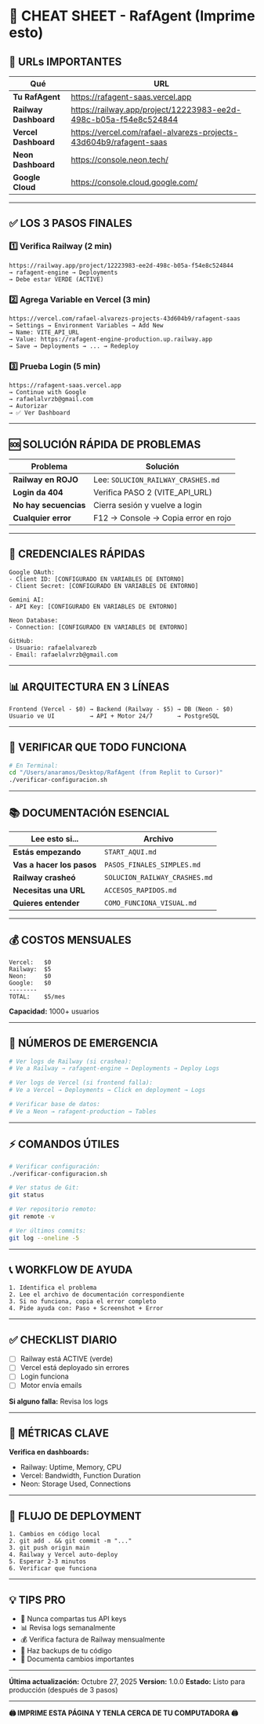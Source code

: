 # 📄 CHEAT SHEET - RafAgent (Imprime esto)

## 🔗 URLs IMPORTANTES

| Qué | URL |
|-----|-----|
| **Tu RafAgent** | https://rafagent-saas.vercel.app |
| **Railway Dashboard** | https://railway.app/project/12223983-ee2d-498c-b05a-f54e8c524844 |
| **Vercel Dashboard** | https://vercel.com/rafael-alvarezs-projects-43d604b9/rafagent-saas |
| **Neon Dashboard** | https://console.neon.tech/ |
| **Google Cloud** | https://console.cloud.google.com/ |

---

## ✅ LOS 3 PASOS FINALES

### 1️⃣ Verifica Railway (2 min)
```
https://railway.app/project/12223983-ee2d-498c-b05a-f54e8c524844
→ rafagent-engine → Deployments
→ Debe estar VERDE (ACTIVE)
```

### 2️⃣ Agrega Variable en Vercel (3 min)
```
https://vercel.com/rafael-alvarezs-projects-43d604b9/rafagent-saas
→ Settings → Environment Variables → Add New
→ Name: VITE_API_URL
→ Value: https://rafagent-engine-production.up.railway.app
→ Save → Deployments → ... → Redeploy
```

### 3️⃣ Prueba Login (5 min)
```
https://rafagent-saas.vercel.app
→ Continue with Google
→ rafaelalvrzb@gmail.com
→ Autorizar
→ ✅ Ver Dashboard
```

---

## 🆘 SOLUCIÓN RÁPIDA DE PROBLEMAS

| Problema | Solución |
|----------|----------|
| **Railway en ROJO** | Lee: `SOLUCION_RAILWAY_CRASHES.md` |
| **Login da 404** | Verifica PASO 2 (VITE_API_URL) |
| **No hay secuencias** | Cierra sesión y vuelve a login |
| **Cualquier error** | F12 → Console → Copia error en rojo |

---

## 🔐 CREDENCIALES RÁPIDAS

```
Google OAuth:
- Client ID: [CONFIGURADO EN VARIABLES DE ENTORNO]
- Client Secret: [CONFIGURADO EN VARIABLES DE ENTORNO]

Gemini AI:
- API Key: [CONFIGURADO EN VARIABLES DE ENTORNO]

Neon Database:
- Connection: [CONFIGURADO EN VARIABLES DE ENTORNO]

GitHub:
- Usuario: rafaelalvarezb
- Email: rafaelalvrzb@gmail.com
```

---

## 📊 ARQUITECTURA EN 3 LÍNEAS

```
Frontend (Vercel - $0) → Backend (Railway - $5) → DB (Neon - $0)
Usuario ve UI          → API + Motor 24/7       → PostgreSQL
```

---

## 🔧 VERIFICAR QUE TODO FUNCIONA

```bash
# En Terminal:
cd "/Users/anaramos/Desktop/RafAgent (from Replit to Cursor)"
./verificar-configuracion.sh
```

---

## 📚 DOCUMENTACIÓN ESENCIAL

| Lee esto si... | Archivo |
|----------------|---------|
| **Estás empezando** | `START_AQUI.md` |
| **Vas a hacer los pasos** | `PASOS_FINALES_SIMPLES.md` |
| **Railway crasheó** | `SOLUCION_RAILWAY_CRASHES.md` |
| **Necesitas una URL** | `ACCESOS_RAPIDOS.md` |
| **Quieres entender** | `COMO_FUNCIONA_VISUAL.md` |

---

## 💰 COSTOS MENSUALES

```
Vercel:   $0
Railway:  $5
Neon:     $0
Google:   $0
--------
TOTAL:    $5/mes
```

**Capacidad:** 1000+ usuarios

---

## 🚨 NÚMEROS DE EMERGENCIA

```bash
# Ver logs de Railway (si crashea):
# Ve a Railway → rafagent-engine → Deployments → Deploy Logs

# Ver logs de Vercel (si frontend falla):
# Ve a Vercel → Deployments → Click en deployment → Logs

# Verificar base de datos:
# Ve a Neon → rafagent-production → Tables
```

---

## ⚡ COMANDOS ÚTILES

```bash
# Verificar configuración:
./verificar-configuracion.sh

# Ver status de Git:
git status

# Ver repositorio remoto:
git remote -v

# Ver últimos commits:
git log --oneline -5
```

---

## 📞 WORKFLOW DE AYUDA

```
1. Identifica el problema
2. Lee el archivo de documentación correspondiente
3. Si no funciona, copia el error completo
4. Pide ayuda con: Paso + Screenshot + Error
```

---

## ✅ CHECKLIST DIARIO

- [ ] Railway está ACTIVE (verde)
- [ ] Vercel está deployado sin errores
- [ ] Login funciona
- [ ] Motor envía emails

**Si alguno falla:** Revisa los logs

---

## 🎯 MÉTRICAS CLAVE

**Verifica en dashboards:**
- Railway: Uptime, Memory, CPU
- Vercel: Bandwidth, Function Duration
- Neon: Storage Used, Connections

---

## 🔄 FLUJO DE DEPLOYMENT

```
1. Cambios en código local
2. git add . && git commit -m "..."
3. git push origin main
4. Railway y Vercel auto-deploy
5. Esperar 2-3 minutos
6. Verificar que funciona
```

---

## 💡 TIPS PRO

- 🔐 Nunca compartas tus API keys
- 📊 Revisa logs semanalmente
- 💰 Verifica factura de Railway mensualmente
- 🔄 Haz backups de tu código
- 📝 Documenta cambios importantes

---

**Última actualización:** Octubre 27, 2025
**Version:** 1.0.0
**Estado:** Listo para producción (después de 3 pasos)

---

**🖨️ IMPRIME ESTA PÁGINA Y TENLA CERCA DE TU COMPUTADORA 🖨️**

